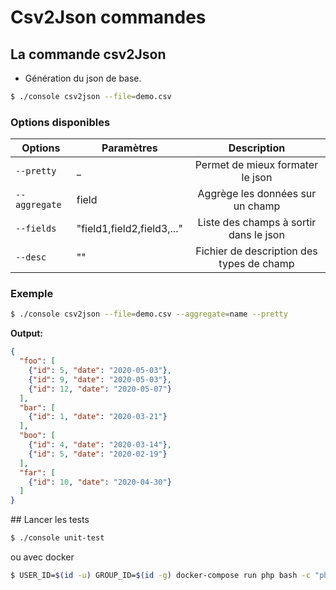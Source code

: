 # Csv2Json commandes

## La commande csv2Json

- Génération du json de base.

```bash
$ ./console csv2json --file=demo.csv
```

### Options disponibles

| Options        | Paramètres                   | Description                               |
| -------------- | ---------------------------  |:-----------------------------------------:|
| `--pretty`     |      _                       | Permet de mieux formater le json          |
| `--aggregate`  |  field                       | Aggrège les données sur un champ          |
| `--fields`     | "field1,field2,field3,..."   | Liste des champs à sortir dans le json    |
| `--desc`       | "<file>"                     | Fichier de description des types de champ |

### Exemple

```bash
$ ./console csv2json --file=demo.csv --aggregate=name --pretty
```

**Output:**

```json
{
  "foo": [
    {"id": 5, "date": "2020-05-03"},
    {"id": 9, "date": "2020-05-03"},
    {"id": 12, "date": "2020-05-07"}
  ],
  "bar": [
    {"id": 1, "date": "2020-03-21"}
  ],
  "boo": [
    {"id": 4, "date": "2020-03-14"},
    {"id": 5, "date": "2020-02-19"}
  ],
  "far": [
    {"id": 10, "date": "2020-04-30"}
  ]
}

```

## Lancer les tests

```bash
$ ./console unit-test
```

ou avec docker 

```bash
$ USER_ID=$(id -u) GROUP_ID=$(id -g) docker-compose run php bash -c "php ./console unit-test" 
```
